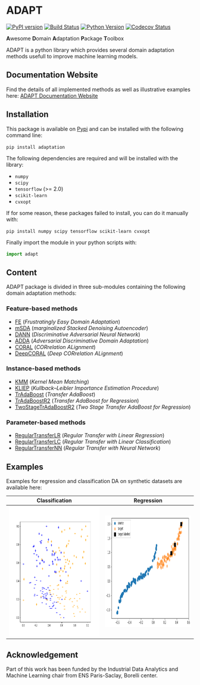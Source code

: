 # ADAPT

[![PyPI version](https://badge.fury.io/py/adaptation.svg)](https://pypi.org/project/adaptation)
[![Build Status](https://github.com/antoinedemathelin/adapt/workflows/build/badge.svg)](https://github.com/antoinedemathelin/adapt/actions)
[![Python Version](https://img.shields.io/badge/python-3.5%20|%203.6%20|%203.7-blue)](https://img.shields.io/badge/python-3.5%20|%203.6%20|%203.7-blue)
[![Codecov Status](https://codecov.io/gh/antoinedemathelin/adapt/branch/master/graph/badge.svg?token=IWQXMYGY2Q)](https://codecov.io/gh/antoinedemathelin/adapt)

**A**wesome **D**omain **A**daptation **P**ackage **T**oolbox

ADAPT is a python library which provides several domain adaptation methods usefull to improve machine learning models.

## Documentation Website

Find the details of all implemented methods as well as illustrative examples here: [ADAPT Documentation Website](https://adapt-python.github.io/adapt/)

## Installation

This package is available on [Pypi](https://pypi.org/project/adaptation) and can be installed with the following command line:

`pip install adaptation`

The following dependencies are required and will be installed with the library:
- `numpy`
- `scipy`
- `tensorflow` (>= 2.0)
- `scikit-learn`
- `cvxopt`

If for some reason, these packages failed to install, you can do it manually with:

`pip install numpy scipy tensorflow scikit-learn cvxopt`

Finally import the module in your python scripts with:

```python
import adapt
```

## Content

ADAPT package is divided in three sub-modules containing the following domain adaptation methods:

### Feature-based methods

- [FE](https://adapt-python.github.io/adapt/generated/adapt.feature_based.FE.html) (*Frustratingly Easy Domain Adaptation*)
- [mSDA](https://adapt-python.github.io/adapt/generated/adapt.feature_based.mSDA.html) (*marginalized Stacked Denoising Autoencoder*)
- [DANN](https://adapt-python.github.io/adapt/generated/adapt.feature_based.DANN.html) (*Discriminative Adversarial Neural Network*)
- [ADDA](https://adapt-python.github.io/adapt/generated/adapt.feature_based.ADDA.html) (*Adversarial Discriminative Domain Adaptation*)
- [CORAL](https://adapt-python.github.io/adapt/generated/adapt.feature_based.CORAL.html) (*CORrelation ALignment*)
- [DeepCORAL](https://adapt-python.github.io/adapt/generated/adapt.feature_based.DeepCORAL.html) (*Deep CORrelation ALignment*)

### Instance-based methods

- [KMM](https://adapt-python.github.io/adapt/generated/adapt.instance_based.KMM.html) (*Kernel Mean Matching*)
- [KLIEP](https://adapt-python.github.io/adapt/generated/adapt.instance_based.KLIEP.html) (*Kullback–Leibler Importance Estimation Procedure*)
- [TrAdaBoost](https://adapt-python.github.io/adapt/generated/adapt.instance_based.TrAdaBoost.html) (*Transfer AdaBoost*)
- [TrAdaBoostR2](https://adapt-python.github.io/adapt/generated/adapt.instance_based.TrAdaBoostR2.html) (*Transfer AdaBoost for Regression*)
- [TwoStageTrAdaBoostR2](https://adapt-python.github.io/adapt/generated/adapt.instance_based.TwoStageTrAdaBoostR2.html) (*Two Stage Transfer AdaBoost for Regression*)

### Parameter-based methods

- [RegularTransferLR](https://adapt-python.github.io/adapt/generated/adapt.parameter_based.RegularTransferLR.html) (*Regular Transfer with Linear Regression*)
- [RegularTransferLC](https://adapt-python.github.io/adapt/generated/adapt.parameter_based.RegularTransferLC.html) (*Regular Transfer with Linear Classification*)
- [RegularTransferNN](https://adapt-python.github.io/adapt/generated/adapt.parameter_based.RegularTransferNN.html) (*Regular Transfer with Neural Network*)


## Examples

Examples for regression and classification DA on synthetic datasets are available here:

Classification | Regression         
:-------------------------:|:-------------------------:
[<img src="docs/_static/images/classification_setup.png" width="600px" height="350px">](https://adapt-python.github.io/adapt/classification_example.html) | [<img src="docs/_static/images/regression_setup.png" width="600px" height="300px">](https://adapt-python.github.io/adapt/regression_example.html)


## Acknowledgement

Part of this work has been funded by the Industrial Data Analytics and Machine Learning chair from ENS Paris-Saclay, Borelli center.
